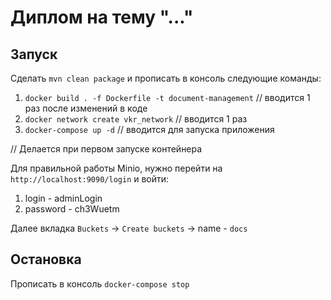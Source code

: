 # Диплом на тему "..."
## Запуск
Сделать `mvn clean package` и прописать в консоль следующие команды:
1) `docker build . -f Dockerfile -t document-management` // вводится 1 раз после изменений в коде
2) `docker network create vkr_network` // вводится 1 раз
3) `docker-compose up -d` // вводится для запуска приложения

// Делается при первом запуске контейнера

Для правильной работы Minio, нужно перейти на `http://localhost:9090/login` и войти: 

1) login - adminLogin
2) password - ch3Wuetm

Далее вкладка `Buckets` -> `Create buckets` -> name - `docs`
## Остановка
Прописать в консоль `docker-compose stop`


